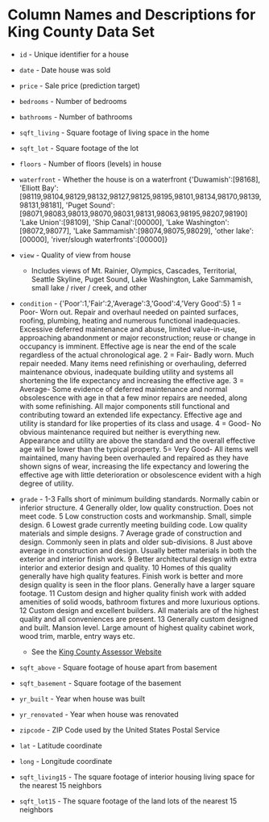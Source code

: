 # Column Names and Descriptions for King County Data Set
* `id` - Unique identifier for a house
* `date` - Date house was sold
* `price` - Sale price (prediction target)
* `bedrooms` - Number of bedrooms
* `bathrooms` - Number of bathrooms
* `sqft_living` - Square footage of living space in the home
* `sqft_lot` - Square footage of the lot
* `floors` - Number of floors (levels) in house

* `waterfront` - Whether the house is on a waterfront
{'Duwamish':[98168],
'Elliott Bay':[98119,98104,98129,98132,98127,98125,98195,98101,98134,98170,98139,98131,98181], 
'Puget Sound':[98071,98083,98013,98070,98031,98131,98063,98195,98207,98190] 
'Lake Union':[98109], 
'Ship Canal':[00000], 
'Lake Washington':[98072,98077], 
'Lake Sammamish':[98074,98075,98029], 
'other lake':[00000], 
'river/slough waterfronts':[00000]}

* `view` - Quality of view from house
  * Includes views of Mt. Rainier, Olympics, Cascades, Territorial, Seattle Skyline, Puget Sound, Lake Washington, Lake Sammamish, small lake / river / creek, and other
  
* `condition` - {'Poor':1,'Fair':2,'Average':3,'Good':4,'Very Good':5}
1 = Poor- Worn out. Repair and overhaul needed on painted surfaces, roofing, plumbing, heating and numerous functional inadequacies. Excessive deferred maintenance and abuse, limited value-in-use, approaching abandonment or major reconstruction; reuse or change in occupancy is imminent. Effective age is near the end of the scale regardless of the actual chronological age.
2 = Fair- Badly worn. Much repair needed. Many items need refinishing or overhauling, deferred maintenance obvious, inadequate building utility and systems all shortening the life expectancy and increasing the effective age.
3 = Average- Some evidence of deferred maintenance and normal obsolescence with age in that a few minor repairs are needed, along with some refinishing. All major components still functional and contributing toward an extended life expectancy. Effective age and utility is standard for like properties of its class and usage.
4 = Good- No obvious maintenance required but neither is everything new. Appearance and utility are above the standard and the overall effective age will be lower than the typical property.
5= Very Good- All items well maintained, many having been overhauled and repaired as they have shown signs of wear, increasing the life expectancy and lowering the effective age with little deterioration or obsolescence evident with a high degree of utility. 

* `grade` - 
1-3 Falls short of minimum building standards. Normally cabin or inferior structure.
4 Generally older, low quality construction. Does not meet code.
5 Low construction costs and workmanship. Small, simple design.
6 Lowest grade currently meeting building code. Low quality materials and simple designs.
7 Average grade of construction and design. Commonly seen in plats and older sub-divisions.
8 Just above average in construction and design. Usually better materials in both the exterior and interior finish work.
9 Better architectural design with extra interior and exterior design and quality.
10 Homes of this quality generally have high quality features. Finish work is better and more design quality is seen in the floor plans. Generally have a larger square footage.
11 Custom design and higher quality finish work with added amenities of solid woods, bathroom fixtures and more luxurious options.
12 Custom design and excellent builders. All materials are of the highest quality and all conveniences are present.
13 Generally custom designed and built. Mansion level. Large amount of highest quality cabinet work, wood trim, marble, entry ways etc.
  * See the [King County Assessor Website](https://info.kingcounty.gov/assessor/esales/Glossary.aspx?type=r#w) 

* `sqft_above` - Square footage of house apart from basement
* `sqft_basement` - Square footage of the basement
* `yr_built` - Year when house was built
* `yr_renovated` - Year when house was renovated
* `zipcode` - ZIP Code used by the United States Postal Service
* `lat` - Latitude coordinate
* `long` - Longitude coordinate
* `sqft_living15` - The square footage of interior housing living space for the nearest 15 neighbors
* `sqft_lot15` - The square footage of the land lots of the nearest 15 neighbors

